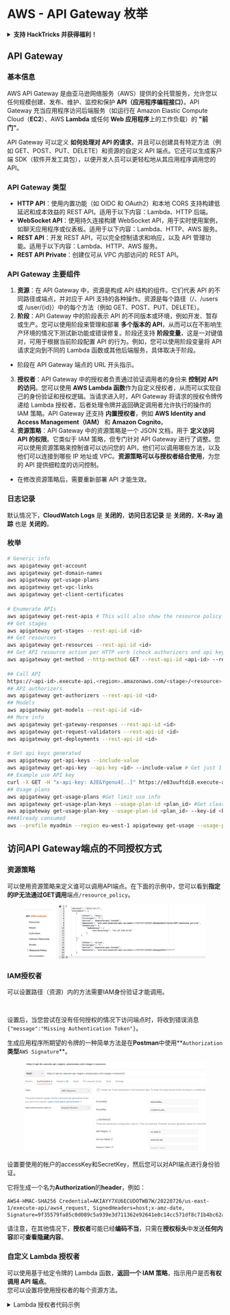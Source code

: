 # AWS - API Gateway 枚举

<details>

<summary><strong>支持 HackTricks 并获得福利！</strong></summary>

* 如果您想在 HackTricks 中看到您的公司广告，或者如果您想访问 PEASS 的最新版本或下载 HackTricks 的 PDF，请查看[**订阅计划**](https://github.com/sponsors/carlospolop)！
* 获取[**官方 PEASS 和 HackTricks 商品**](https://peass.creator-spring.com)
* 发现[**PEASS 家族**](https://opensea.io/collection/the-peass-family)，我们的独家[**NFT**](https://opensea.io/collection/the-peass-family)收藏品
* **加入** 💬 [**Discord 群组**](https://discord.gg/hRep4RUj7f) 或 [**Telegram 群组**](https://t.me/peass) 或 **关注**我的 **Twitter** 🐦 [**@carlospolopm**](https://twitter.com/carlospolopm)**。**
* **通过向** [**HackTricks**](https://github.com/carlospolop/hacktricks) **和** [**HackTricks Cloud**](https://github.com/carlospolop/hacktricks-cloud) **github 仓库提交 PR 来分享您的黑客技巧。**

</details>

## API Gateway

### 基本信息

AWS API Gateway 是由亚马逊网络服务（AWS）提供的全托管服务，允许您以任何规模创建、发布、维护、监控和保护 **API（应用程序编程接口）**。API Gateway 充当应用程序访问后端服务（如运行在 Amazon Elastic Compute Cloud（**EC2**）、AWS **Lambda** 或任何 **Web 应用程序**上的工作负载）的 **"前门"**。

API Gateway 可以定义 **如何处理对 API 的请求**，并且可以创建具有特定方法（例如 GET、POST、PUT、DELETE）和资源的自定义 API 端点。它还可以生成客户端 SDK（软件开发工具包），以便开发人员可以更轻松地从其应用程序调用您的 API。

### API Gateway 类型

* **HTTP API**：使用内置功能（如 OIDC 和 OAuth2）和本地 CORS 支持构建低延迟和成本效益的 REST API。适用于以下内容：Lambda、HTTP 后端。
* **WebSocket API**：使用持久连接构建 WebSocket API，用于实时使用案例，如聊天应用程序或仪表板。适用于以下内容：Lambda、HTTP、AWS 服务。
* **REST API**：开发 REST API，可以完全控制请求和响应，以及 API 管理功能。适用于以下内容：Lambda、HTTP、AWS 服务。
* **REST API Private**：创建仅可从 VPC 内部访问的 REST API。

### API Gateway 主要组件

1. **资源**：在 API Gateway 中，资源是构成 API 结构的组件。它们代表 API 的不同路径或端点，并对应于 API 支持的各种操作。资源是每个路径（/、/users 或 /user/{id}）中的每个方法（例如 GET、POST、PUT、DELETE）。
2. **阶段**：API Gateway 中的阶段表示 API 的不同版本或环境，例如开发、暂存或生产。您可以使用阶段来管理和部署 **多个版本的 API**，从而可以在不影响生产环境的情况下测试新功能或错误修复。阶段还支持 **阶段变量**，这是一对键值对，可用于根据当前阶段配置 API 的行为。例如，您可以使用阶段变量将 API 请求定向到不同的 Lambda 函数或其他后端服务，具体取决于阶段。
* 阶段在 API Gateway 端点的 URL 开头指示。
3. **授权者**：API Gateway 中的授权者负责通过验证调用者的身份来 **控制对 API 的访问**。您可以使用 **AWS Lambda 函数**作为自定义授权者，从而可以实现自己的身份验证和授权逻辑。当请求进入时，API Gateway 将请求的授权令牌传递给 Lambda 授权者，后者处理令牌并返回确定调用者允许执行的操作的 IAM 策略。API Gateway 还支持 **内置授权者**，例如 **AWS Identity and Access Management（IAM）** 和 **Amazon Cognito**。
4. **资源策略**：API Gateway 中的资源策略是一个 JSON 文档，用于 **定义访问 API 的权限**。它类似于 IAM 策略，但专门针对 API Gateway 进行了调整。您可以使用资源策略来控制谁可以访问您的 API，他们可以调用哪些方法，以及他们可以连接到哪些 IP 地址或 VPC。**资源策略可以与授权者结合使用**，为您的 API 提供细粒度的访问控制。
* 在修改资源策略后，需要重新部署 API 才能生效。

### 日志记录

默认情况下，**CloudWatch Logs** 是 **关闭的**，**访问日志记录** 是 **关闭的**，**X-Ray 追踪** 也是 **关闭的**。

### 枚举
```bash
# Generic info
aws apigateway get-account
aws apigateway get-domain-names
aws apigateway get-usage-plans
aws apigateway get-vpc-links
aws apigateway get-client-certificates

# Enumerate APIs
aws apigateway get-rest-apis # This will also show the resource policy (if any)
## Get stages
aws apigateway get-stages --rest-api-id <id>
## Get resources
aws apigateway get-resources --rest-api-id <id>
## Get API resource action per HTTP verb (check authorizers and api key required)
aws apigateway get-method --http-method GET --rest-api-id <api-id> --resource-id <resource-id>

## Call API
https://<api-id>.execute-api.<region>.amazonaws.com/<stage>/<resource>
## API authorizers
aws apigateway get-authorizers --rest-api-id <id>
## Models
aws apigateway get-models --rest-api-id <id>
## More info
aws apigateway get-gateway-responses --rest-api-id <id>
aws apigateway get-request-validators --rest-api-id <id>
aws apigateway get-deployments --rest-api-id <id>

# Get api keys generated
aws apigateway get-api-keys --include-value
aws apigateway get-api-key --api-key <id> --include-value # Get just 1
## Example use API key
curl -X GET -H "x-api-key: AJE&Ygenu4[..]" https://e83uuftdi8.execute-api.us-east-1.amazonaws.com/dev/test
## Usage plans
aws apigateway get-usage-plans #Get limit use info
aws apigateway get-usage-plan-keys --usage-plan-id <plan_id> #Get clear text values of api keys
aws apigateway get-usage-plan-key --usage-plan-id <plan_id> --key-id <key_id>
###Already consumed
aws --profile myadmin --region eu-west-1 apigateway get-usage --usage-plan-id <plan_id> --start-date 2023-07-01 --end-date 2023-07-12
```
## 访问API Gateway端点的不同授权方式

### 资源策略

可以使用资源策略来定义谁可以调用API端点。在下面的示例中，您可以看到**指定的IP无法通过GET调用**端点`/resource_policy`。

<figure><img src="../../../.gitbook/assets/image (92) (1) (1).png" alt=""><figcaption></figcaption></figure>

### IAM授权者

可以设置路径（资源）内的方法需要IAM身份验证才能调用。

<figure><img src="https://lh3.googleusercontent.com/GGx-kfqNXu6zMqGidnO8_eR88fYPpJG-wNuBBnedAJntiRUEPTEScl7OvWthGYRiI_msYCdC6oBFvJc827Tb4-4UogxpOyrEXyst-8IDzP9DC2NOtXSY7w58L0baCAcBQjSyvBhJREvWWCtiboNYPSKuEw=s2048" alt=""><figcaption></figcaption></figure>

设置后，当您尝试在没有任何授权的情况下访问端点时，将收到错误消息`{"message":"Missing Authentication Token"}`。

生成应用程序所期望的令牌的一种简单方法是在**Postman**中使用**`Authorization`**类型**`AWS Signature`**。

<figure><img src="../../../.gitbook/assets/image (3) (1) (3).png" alt=""><figcaption></figcaption></figure>

设置要使用的帐户的accessKey和SecretKey，然后您可以对API端点进行身份验证。

它将生成一个名为**Authorization**的**header**，例如：
```
AWS4-HMAC-SHA256 Credential=AKIAYY7XU6ECUDOTWB7W/20220726/us-east-1/execute-api/aws4_request, SignedHeaders=host;x-amz-date, Signature=9f35579fa85c0d089c5a939e3d711362e92641e8c14cc571df8c71b4bc62a5c2
```
请注意，在其他情况下，**授权者**可能已经**编码不当**，只需在**授权标头**中发送**任何内容**即可**查看隐藏内容**。

### 自定义 Lambda 授权者

可以使用基于给定令牌的 Lambda 函数，**返回一个 IAM 策略**，指示用户是否**有权调用 API 端点**。\
您可以设置将使用授权者的每个资源方法。

<details>

<summary>Lambda 授权者代码示例</summary>
```python
import json

def lambda_handler(event, context):
token = event['authorizationToken']
method_arn = event['methodArn']

if not token:
return {
'statusCode': 401,
'body': 'Unauthorized'
}

try:
# Replace this with your own token validation logic
if token == "your-secret-token":
return generate_policy('user', 'Allow', method_arn)
else:
return generate_policy('user', 'Deny', method_arn)
except Exception as e:
print(e)
return {
'statusCode': 500,
'body': 'Internal Server Error'
}

def generate_policy(principal_id, effect, resource):
policy = {
'principalId': principal_id,
'policyDocument': {
'Version': '2012-10-17',
'Statement': [
{
'Action': 'execute-api:Invoke',
'Effect': effect,
'Resource': resource
}
]
}
}
return policy
```
</details>

使用类似以下命令调用：

<pre class="language-bash" data-overflow="wrap"><code class="lang-bash"><strong>curl "https://jhhqafgh6f.execute-api.eu-west-1.amazonaws.com/prod/custom_auth" -H 'Authorization: your-secret-token'
</strong></code></pre>

{% hint style="warning" %}
根据Lambda代码的不同，此授权可能存在漏洞
{% endhint %}

请注意，如果生成并返回了**拒绝策略**，API Gateway返回的错误是：`{"Message":"User is not authorized to access this resource with an explicit deny"}`

通过这种方式，您可以**确定此授权**是否已生效。

### 需要 API 密钥

可以设置需要**有效 API 密钥**才能访问的 API 端点。

<figure><img src="../../../.gitbook/assets/image (92) (1).png" alt=""><figcaption></figcaption></figure>

可以在 API Gateway 门户中生成 API 密钥，甚至可以设置其使用量（每秒请求和每月请求次数）。

要使 API 密钥起作用，您需要将其添加到**使用计划**中，此使用计划必须添加到**API 阶段**中，并且关联的 API 阶段需要为需要 API 密钥的**端点**配置**方法限制**：

<figure><img src="../../../.gitbook/assets/image (1).png" alt=""><figcaption></figcaption></figure>

## 未经身份验证的访问

{% content-ref url="../aws-unauthenticated-enum-access/aws-api-gateway-unauthenticated-enum.md" %}
[aws-api-gateway-unauthenticated-enum.md](../aws-unauthenticated-enum-access/aws-api-gateway-unauthenticated-enum.md)
{% endcontent-ref %}

## 提权

{% content-ref url="../aws-privilege-escalation/aws-apigateway-privesc.md" %}
[aws-apigateway-privesc.md](../aws-privilege-escalation/aws-apigateway-privesc.md)
{% endcontent-ref %}

## 后渗透

{% content-ref url="../aws-post-exploitation/aws-api-gateway-post-exploitation.md" %}
[aws-api-gateway-post-exploitation.md](../aws-post-exploitation/aws-api-gateway-post-exploitation.md)
{% endcontent-ref %}

### 持久化

{% content-ref url="../aws-persistence/aws-api-gateway-persistence.md" %}
[aws-api-gateway-persistence.md](../aws-persistence/aws-api-gateway-persistence.md)
{% endcontent-ref %}

<details>

<summary><strong>支持 HackTricks 并获得福利！</strong></summary>

* 如果您希望在 HackTricks 中看到您的**公司广告**，或者如果您想访问**PEASS 的最新版本或下载 PDF 格式的 HackTricks**，请查看[**订阅计划**](https://github.com/sponsors/carlospolop)！
* 获取[**官方 PEASS 和 HackTricks 商品**](https://peass.creator-spring.com)
* 发现[**PEASS 家族**](https://opensea.io/collection/the-peass-family)，我们的独家[**NFT**](https://opensea.io/collection/the-peass-family)收藏品
* **加入** 💬 [**Discord 群组**](https://discord.gg/hRep4RUj7f) 或 [**Telegram 群组**](https://t.me/peass) 或 **关注**我在 **Twitter** 🐦 [**@carlospolopm**](https://twitter.com/carlospolopm)**。**
* **通过向** [**HackTricks**](https://github.com/carlospolop/hacktricks) 和 [**HackTricks Cloud**](https://github.com/carlospolop/hacktricks-cloud) **github 仓库提交 PR 来分享您的黑客技巧。**

</details>
